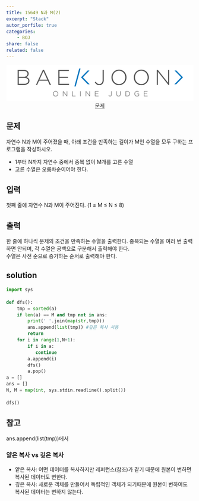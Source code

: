 ```yaml
---
title: 15649 N과 M(2)
excerpt: "Stack"
autor_porfile: true
categories:
    - BOJ
share: false
related: false
---
```

<div><img src="../../assets/images/bojLogo.png"/></div>
<div align="center"><a href="https://www.acmicpc.net/problem/15650">문제</a></div>

## 문제
자연수 N과 M이 주어졌을 때, 아래 조건을 만족하는 길이가 M인 수열을 모두 구하는 프로그램을 작성하시오.
- 1부터 N까지 자연수 중에서 중복 없이 M개를 고른 수열
- 고른 수열은 오름차순이어야 한다.

## 입력
첫째 줄에 자연수 N과 M이 주어진다. (1 ≤ M ≤ N ≤ 8)

## 출력
한 줄에 하나씩 문제의 조건을 만족하는 수열을 출력한다. 중복되는 수열을 여러 번 출력하면 안되며, 각 수열은 공백으로 구분해서 출력해야 한다.  
수열은 사전 순으로 증가하는 순서로 출력해야 한다.

## solution
~~~python
import sys

def dfs():
    tmp = sorted(a)
    if len(a) == M and tmp not in ans:
        print(' '.join(map(str,tmp)))
        ans.append(list(tmp)) #깊은 복사 사용
        return
    for i in range(1,N+1):
        if i in a:
           continue
        a.append(i)
        dfs()
        a.pop()
a = []
ans = []
N, M = map(int, sys.stdin.readline().split())

dfs()
~~~
## 참고
ans.append(list(tmp))에서
### 얕은 복사 vs 깊은 복사
- 얕은 복사: 어떤 데이터를 복사하지만 레퍼런스(참조)가 같기 때문에 원본이 변하면 복사된 데이터도 변한다.
- 깊은 복사: 새로운 객체를 만들어서 독립적인 객체가 되기때문에 원본이 변하여도 복사된 데이터는 변하지 않는다.

